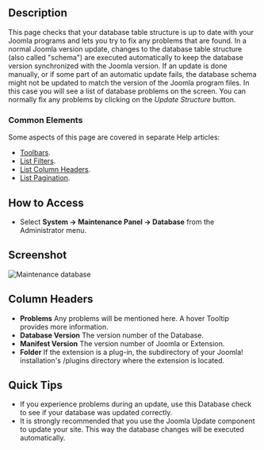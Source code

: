 <!-- Filename: Help4.x:Information:_Database / Display title: Maintenance: Database -->

## Description

This page checks that your database table structure is up to date with
your Joomla programs and lets you try to fix any problems that are
found. In a normal Joomla version update, changes to the database table
structure (also called "schema") are executed automatically to keep the
database version synchronized with the Joomla version. If an update is
done manually, or if some part of an automatic update fails, the
database schema might not be updated to match the version of the Joomla
program files. In this case you will see a list of database problems on
the screen. You can normally fix any problems by clicking on the *Update
Structure* button.

### Common Elements

Some aspects of this page are covered in separate Help articles:

* [Toolbars](jdocmanual?article=help/common-elements/toolbars "").
* [List Filters](jdocmanual?article=help/common-elements/list-filters "").
* [List Column Headers](jdocmanual?article=help/common-elements/list-column-headers "").
* [List Pagination](jdocmanual?article=help/common-elements/list-pagination "").

## How to Access

- Select **System → Maintenance Panel → Database** from the
  Administrator menu.

## Screenshot

![Maintenance database](../../../en/images/maintenance/maintenance-database.png)

## Column Headers

- **Problems** Any problems will be mentioned here. A hover Tooltip
  provides more information.
- **Database Version** The version number of the Database.
- **Manifest Version** The version number of Joomla or Extension.
- **Folder** If the extension is a plug-in, the subdirectory of your
  Joomla! installation's /plugins directory where the extension is
  located.

## Quick Tips

- If you experience problems during an update, use this Database check
  to see if your database was updated correctly.
- It is strongly recommended that you use the Joomla Update
  component to update your site. This way the database changes will be
  executed automatically.
